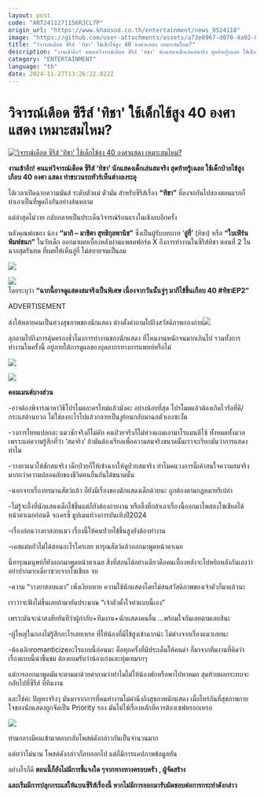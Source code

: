 ```yaml
---
layout: post
code: "ART2411271156RJCL7P"
origin_url: "https://www.khaosod.co.th/entertainment/news_9524118"
image: "https://github.com/user-attachments/assets/a73e0967-d070-4a92-8400-73fce664dd06"
title: "วิจารณ์เดือด ซีรีส์ 'ทิชา' ใช้เด็กไข้สูง 40 องศาแสดง เหมาะสมไหม?"
description: "งานเข้าอีก! คนแห่วิจารณ์เดือด ซีรีส์ 'ทิชา' นักแสดงเด็กเล่นสมจริง สุดท้ายรู้เฉลย ใช้เด็กป่วยไข้สูงเกือบ 40 องศา แสดง ทำขบวนรถทัวร์ลงระอุ"
category: "ENTERTAINMENT"
language: "th"
date: 2024-11-27T13:26:22.822Z
---
```


# วิจารณ์เดือด ซีรีส์ 'ทิชา' ใช้เด็กไข้สูง 40 องศาแสดง เหมาะสมไหม?

[![วิจารณ์เดือด ซีรีส์ 'ทิชา' ใช้เด็กไข้สูง 40 องศาแสดง เหมาะสมไหม?](https://www.khaosod.co.th/wpapp/uploads/2024/11/ticha271167-18-1.jpg "วิจารณ์เดือด ซีรีส์ 'ทิชา' ใช้เด็กไข้สูง 40 องศาแสดง เหมาะสมไหม?")](https://www.khaosod.co.th/wpapp/uploads/2024/11/ticha271167-18-1.jpg)

**งานเข้าอีก! คนแห่วิจารณ์เดือด ซีรีส์ ‘ทิชา’ นักแสดงเด็กเล่นสมจริง สุดท้ายรู้เฉลย ใช้เด็กป่วยไข้สูงเกือบ 40 องศา แสดง ทำขบวนรถทัวร์เห็นต่างลงระอุ**

ได้เวลาเปิดฉากความมันส์ ระดับตัวแม่ ตัวมัม สำหรับซีรีส์เรื่อง **“ทิชา”** ที่ลงจอกันไปสองตอนแรกก็ทำเอาเป็นที่พูดถึงกันอย่างล้นหลาม

แต่ล่าสุดไม่วาย กลับกลายเป็นประเด็นวิจารณ์ร้อนแรงในเชิงลบอีกครั้ง

หลังคุณพ่อของ น้อง **“มากิ – มาชิตา สุทธิกุลพานิช”** ซึ่งเป็นผู้รับบทบาท ‘**อู่ยี่’** (ทิชา) หรือ **“ใบเฟิร์น พิมพ์ชนก”** ในวัยเด็ก ออกมาเผยเบื้องหลังผ่านแพลตฟอร์ต X ถึงการทำงานในซีรีส์ทิชา ตอนที่ 2 ในฉากสุดรันทด ที่เผยให้เห็นอู่ยี่ ไม่สบายจนเป็นลม

[![](https://www.khaosod.co.th/wpapp/uploads/2024/11/ticha271167-16.jpg)](https://www.khaosod.co.th/wpapp/uploads/2024/11/ticha271167-16.jpg)

[![](https://www.khaosod.co.th/wpapp/uploads/2024/11/ticha271167-19.jpg)](https://www.khaosod.co.th/wpapp/uploads/2024/11/ticha271167-19.jpg)[  
](https://www.khaosod.co.th/wpapp/uploads/2024/11/ticha271167-22.jpg)โดยระบุว่า **“ฉากนี้อาจดูแสดงสมจริงเป็นพิเศษ เนื่องจากวันนั้นจู่ๆ มากิไข้ขึ้นเกือบ 40 #ทิชาEP2”**

ADVERTISEMENT

ส่งให้หลายคนเป็นห่วงสุขภาพของนักแสดง ต่างตั้งคำถามไปถึงสวัสดิภาพกองถ่าย[![](https://www.khaosod.co.th/wpapp/uploads/2024/11/ticha271167-24.jpg)](https://www.khaosod.co.th/wpapp/uploads/2024/11/ticha271167-24.jpg)

ลุกลามไปถึงการคุ้มครองชั่วโมงการทำงานของนักแสดง ที่โหมงานหนักจนมากเกินไป รวมทั้งการทำงานในครั้งนี้ อยู่ภายใต้การดูแลของบุคลากรทางการแพทย์หรือไม่



[![](https://www.khaosod.co.th/wpapp/uploads/2024/11/ticha271167-21.jpg)](https://www.khaosod.co.th/wpapp/uploads/2024/11/ticha271167-21.jpg)

[![](https://www.khaosod.co.th/wpapp/uploads/2024/11/ticha271167-20.jpg)](https://www.khaosod.co.th/wpapp/uploads/2024/11/ticha271167-20.jpg)

**คอมเมนต์บางส่วน**

\-อาจต้องพิจารณาหาวิธีโปรโมตละครใหม่แล้วมังคะ อย่างน้อยที่สุด โปรโมตแล้วต้องเกิดไวรัลที่ดี/กระแสด้านบวก ไม่ใช่ลงอะไรไปแล้วกลายเป็นงูย้อนกลับมาฉกตัวเองซะงั้น

\-วงการไทยแปลกอะ แมวชักจริงก็ไม่คัท คนป่วยจริงก็ไม่ห่วงแถมเอามาโรแมนติไซ้ ทั้งหมดทั้งมวลเพราะแค่ความรู้สึกที่ว่า ‘สมจริง’ ถ้ามันต้องเรียลเพื่อความสมจริงขนาดนั้นเราจะเรียกมันว่าการแสดงทำไม

\-วางยาแมวให้ชักสมจริง เด็กป่วยก็ให้เข้าฉากให้ดูป่วยสมจริง ทำไมคนวงการนี้เค้าสนใจความสมจริงมากกว่าความปลอดภัยของชีวิตคนอื่นกันได้ขนาดนั้น

\-นอกจากเรื่องทรมานสัตว์แล้ว ก็ยังมีเรื่องของนักแสดงเด็กด้วยนะ ถูกต้องตามกฏหมายรึเปล่า

\-ไม่รู้จะอึ้งที่นักแสดงเด็กไข้ขึ้นแต่ก็ยังต้องถ่ายงาน หรืออึ้งที่กล้าเอาเรื่องนี้ออกมาโพสลงโซเชียลได้หน้าตาเฉยก่อนดี จะเครซี่ มูปเมนท์วงการบันเทิงปี2024

\-เรื่องก่อนวางยาสลบแมว เรื่องนี้ให้คนป่วยไข้ขึ้นสูงยังต้องทำงาน

\-เคสแม่หยัวไม่ได้สอนอะไรใครเลย ทารุณสัตว์แล้วออกมาพูดหน้าตาเฉย

นี่ทารุณมนุษย์ก็ยังออกมาพูดหน้าตาเฉย สิ่งที่สอนได้อย่างเดียวคือคนเบื้องหลังจะไปหยิกหลังกันเองว่าอย่าปากมากเดี๋ยวซวยจากโซเชียล จบ

\-ความ “วางยาสลบแมว” เพิ่งเงียบหาย ความใช้นักแสดงโดยไม่สนสวัสดิภาพของเจ้าตัวก็มาแล้วนะ

เราว่าจะฟังไม่ขึ้นเลยถ้ามายันประมาณ “เจ้าตัวตั้งใจทำแบบนี้เอง”

เพราะมันจะน่าสงสัยทันทีว่าผู้กำกับ+ทีมงาน+นักแสดงคนอื่น …พร้อมใจกันเลยตามเลยสินะ

\-ผู้ใหญ่ในกองไม่รู้สึกอะไรเลยเหรอ ที่ให้น้องที่มีไข้สูงเข้าฉากน่ะ ไม่ต่างจากเรื่องแมวเลยนะ

\-ต้องเลิกromanticizeอะไรแบบนี้ก่อนนะ คือทุกครั้งที่มีประเด็นให้คนด่า ก็มาจากทีมงานที่คิดว่าเรื่องแบบนี้น่าชื่นชม ต้องยอมรับว่าน้องเก่งและทุ่มเทมากๆ

แต่การออกมาพูดมันจะตามมาด้วยคำถามว่าทำไมไม่ให้น้องพักหรือพาไปหาหมอ สุดท้ายผลกระทบจะกลับไปที่ซีรีส์ ที่ทีมงาน

และใช่ค่ะ ปัญหาจริงๆ มันมาจากการที่คนทำงานไม่คำนึงถึงสุขภาพนักแสดง เมื่อไหร่กันที่สุขภาพกาย ใจของนักแสดงถูกจัดเป็น Priority รอง มันไม่ใช่เรื่องหลักที่ควรต้องเซฟหรอกเหรอ

[![](https://www.khaosod.co.th/wpapp/uploads/2024/11/ticha271167-22.jpg)](https://www.khaosod.co.th/wpapp/uploads/2024/11/ticha271167-22.jpg)

ท่ามกลางมีคนเข้ามาตอบกลับโพสต์ดังกล่าวกันเป็นจำนวนมาก

แต่ทว่าไม่นาน โพสต์ดังกล่าวก็ลบออกไป แต่ก็มีการแคปภาพข้อมูลทัน

อย่างไรก็ดี **ตอนนี้ก็ยังไม่มีการชี้แจงใด ๆจากทางทางครอบครัว , ผู้จัดสร้าง**

**และเริ่มมีการปลุกกระแสให้แบนซีรีส์เรื่องนี้ หากไม่มีการออกมารับผิดชอบต่อการกระทำดังกล่าว**

